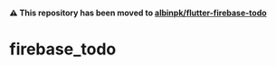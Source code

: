 #### ⚠️ This repository has been moved to [albinpk/flutter-firebase-todo](https://github.com/albinpk/flutter-firebase-todo#readme)

# firebase_todo
